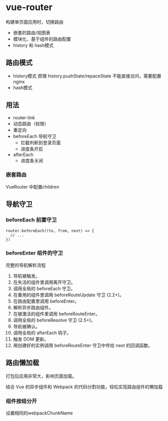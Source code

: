 
# vue-router

构建单页面应用时，切换路由

* 嵌套的路由/视图表
* 模块化、基于组件的路由配置
* history 和 hash模式

## 路由模式

* history模式
  原理 history.pushState/repaceState
  不能直接访问，需要配置nginx
* hash模式

## 用法

* router-link
* 动态路由（权限）
* 重定向
* beforeEach 导航守卫
  * 拦截判断到登录页面
  * 进度条开启
* afterEach
  * 进度条关闭

### 嵌套路由

VueRouter 中配置children

## 导航守卫

### beforeEach 前置守卫

```Vue
router.beforeEach((to, from, next) => {
  // ...
})
```

### beforeEnter 组件的守卫

完整的导航解析流程

1. 导航被触发。
2. 在失活的组件里调用离开守卫。
3. 调用全局的 beforeEach 守卫。
4. 在重用的组件里调用 beforeRouteUpdate 守卫 (2.2+)。
5. 在路由配置里调用 beforeEnter。
6. 解析异步路由组件。
7. 在被激活的组件里调用 beforeRouteEnter。
8. 调用全局的 beforeResolve 守卫 (2.5+)。
9. 导航被确认。
10. 调用全局的 afterEach 钩子。
11. 触发 DOM 更新。
12. 用创建好的实例调用 beforeRouteEnter 守卫中传给 next 的回调函数。

## 路由懒加载

打包后应用非常大，影响页面加载。

结合 Vue 的异步组件和 Webpack 的代码分割功能，轻松实现路由组件的懒加载

### 组件按组分开

设置相同的webpackChunkName
